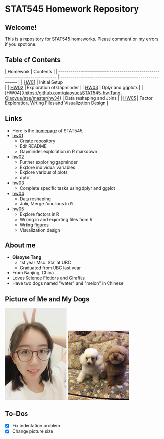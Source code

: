 # STAT545 Homework Repository

## Welcome!

This is a repository for STAT545 homeworks. Please comment on my errors if you spot one.

## Table of Contents

| Homework                                                                      | Contents                                                     |
| ----------------------------------------------------------------------------- | ----------------- -------------------------------------- |
| [HW01](https://github.com/qiaoyuet/STAT545-hw-Tang-Qiaoyue/tree/master/hw01)  | Initial Setup        
                                       |
| [HW02](https://github.com/qiaoyuet/STAT545-hw-Tang-Qiaoyue/tree/master/hw02)  | Exploration of Gapminder                              |
| [HW03](https://github.com/qiaoyuet/STAT545-hw-Tang-Qiaoyue/tree/master/hw03)  | Dplyr and ggplots                                            |
| [HW04]((https://github.com/qiaoyuet/STAT545-hw-Tang-Qiaoyue/tree/master/hw04) | Data reshaping and Joins                                  |
| [HW05](https://github.com/qiaoyuet/STAT545-hw-Tang-Qiaoyue/tree/master/hw05)  | Factor Exploration, Wrting Files and Visualization Design  |

## Links

- Here is the [homepage](http://stat545.com) of STAT545.
- [hw01](https://github.com/qiaoyuet/STAT545-hw-Tang-Qiaoyue/tree/master/hw01)
    + Create repository
    + Edit README
    + Gapminder exploration in R markdown
- [hw02](https://github.com/qiaoyuet/STAT545-hw-Tang-Qiaoyue/tree/master/hw02)
    + Further exploring gapminder
    + Explore individual variables
    + Explore various of plots
    + dplyr
- [hw03](https://github.com/qiaoyuet/STAT545-hw-Tang-Qiaoyue/tree/master/hw03)
    + Complete specific tasks using dplyr and ggplot
- [hw04](https://github.com/qiaoyuet/STAT545-hw-Tang-Qiaoyue/tree/master/hw04)
    + Data reshaping
    + Join, Merge functions in R
- [hw05](https://github.com/qiaoyuet/STAT545-hw-Tang-Qiaoyue/tree/master/hw05)
    + Explore factors in R
    + Writing in and exporting files from R
    + Wrting figures
    + Visualization design

## About me

- **Qiaoyue Tang**
    - 1st year Msc. Stat at UBC
    - Graduated from UBC last year
- From Nanjing, China
- Loves Science Fictions and Giraffes
- Have two dogs named "water" and "melon" in Chinese

## Picture of Me and My Dogs

<img src="me.png" width="200">
<img src="watermelon.png" width="200">


## To-Dos

- [x] Fix indentation problem
- [x] Change picture size